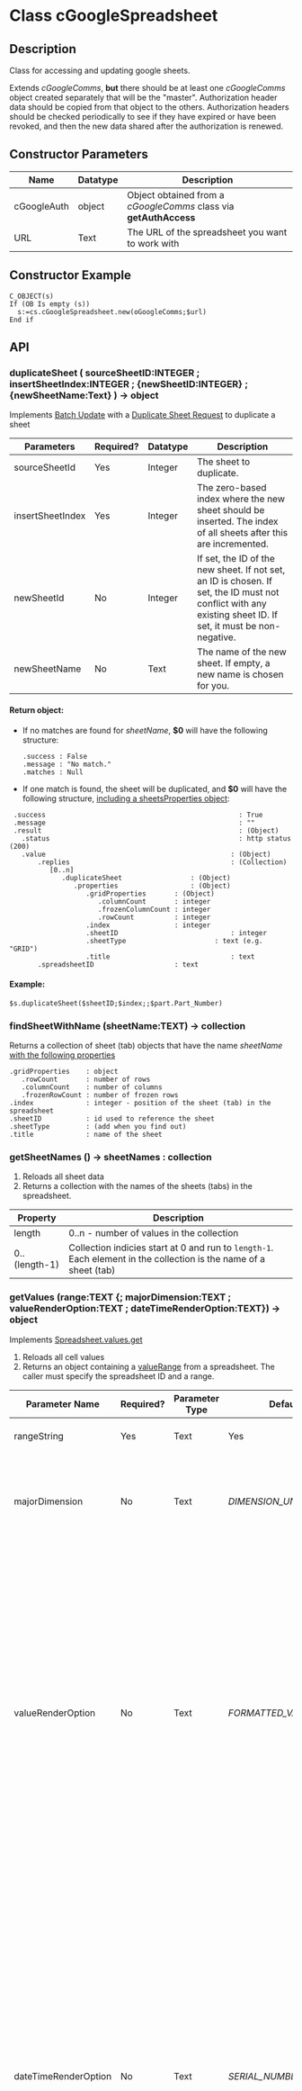 # Class cGoogleSpreadsheet



## Description
Class for accessing and updating google sheets.

Extends *cGoogleComms*, **but** there should be at least one *cGoogleComms* object created separately that will be the "master".  Authorization header data should be copied from that object to the others.  Authorization headers should be checked periodically to see if they have expired or have been revoked, and then the new data shared after the authorization is renewed.



## Constructor Parameters

|Name|Datatype|Description|
|--|--|--|
|cGoogleAuth|object|Object obtained from a *cGoogleComms* class via **getAuthAccess** |
|URL|Text|The URL of the spreadsheet you want to work with|



## Constructor Example

```4d
C_OBJECT(s)
If (OB Is empty (s))
  s:=cs.cGoogleSpreadsheet.new(oGoogleComms;$url)
End if
```



## API

### duplicateSheet ( sourceSheetID:INTEGER ; insertSheetIndex:INTEGER ; {newSheetID:INTEGER} ; {newSheetName:Text} ) -> object

Implements [Batch Update](https://developers.google.com/sheets/api/guides/batchupdate) with a [Duplicate Sheet Request](https://developers.google.com/sheets/api/reference/rest/v4/spreadsheets/request#duplicatesheetrequest) to duplicate a sheet

|Parameters|Required?|Datatype|Description|
|--|--|--|--|
|sourceSheetId|Yes|Integer|The sheet to duplicate.|
|insertSheetIndex|Yes|Integer|The zero-based index where the new sheet should be inserted. The index of all sheets after this are incremented.|
|newSheetId|No|Integer|If set, the ID of the new sheet. If not set, an ID is chosen. If set, the ID must not conflict with any existing sheet ID. If set, it must be non-negative.|
|newSheetName|No|Text|The name of the new sheet. If empty, a new name is chosen for you.|



#### Return object:

* If no matches are found for *sheetName*, **$0** will have the following structure:

  ```
  .success : False
  .message : "No match."
  .matches : Null
  ```

* If one match is found, the sheet will be duplicated, and **$0** will have the following structure, [including a sheetsProperties object](https://developers.google.com/sheets/api/reference/rest/v4/spreadsheets/sheets#SheetProperties):
 ```
  .success 										          : True
  .message 										          : ""
  .result 										          : (Object)
  	.status										          : http status (200)
  	.value									          	: (Object)
  		.replies							          	: (Collection)
  		   [0..n]
  		      .duplicateSheet	    	      : (Object)
  		         .properties	    	      : (Object)
  		            .gridProperties       : (Object)
  		               .columnCount       : integer
  		               .frozenColumnCount : integer
  		               .rowCount          : integer
  		            .index                : integer
  		            .sheetID							: integer
  		            .sheetType						: text (e.g. "GRID")
  		            .title								: text
  		.spreadsheetID                    : text
 ```


#### Example:

```4d
$s.duplicateSheet($sheetID;$index;;$part.Part_Number)
```



### findSheetWithName (sheetName:TEXT) -> collection

Returns a collection of sheet (tab) objects that have the name *sheetName*
[with the following properties](https://developers.google.com/sheets/api/samples/sheet#determine_sheet_id_and_other_properties)

```
.gridProperties    : object
   .rowCount       : number of rows
   .columnCount    : number of columns
   .frozenRowCount : number of frozen rows
.index             : integer - position of the sheet (tab) in the spreadsheet
.sheetID           : id used to reference the sheet
.sheetType         : (add when you find out)
.title             : name of the sheet
```



### getSheetNames () -> sheetNames : collection

1. Reloads all sheet data
2. Returns a collection with the names of the sheets (tabs) in the spreadsheet.

|Property|Description|
|--|--|
|length|0..n - number of values in the collection|
|0..(length-1)|Collection indicies start at 0 and run to `length-1`.  Each element in the collection is the name of a sheet (tab)|



### <a name="getValues"></a>getValues (range:TEXT {; majorDimension:TEXT ; valueRenderOption:TEXT ; dateTimeRenderOption:TEXT}) -> object

Implements [Spreadsheet.values.get](https://developers.google.com/sheets/api/reference/rest/v4/spreadsheets.values/get)

1. Reloads all cell values
2. Returns an object containing a [valueRange](https://developers.google.com/sheets/api/reference/rest/v4/spreadsheets.values#ValueRange) from a spreadsheet. The caller must specify the spreadsheet ID and a range.

|Parameter Name|Required?|Parameter Type|Default|Description|
|--|--|--|--|--|
|rangeString|Yes|Text|Yes|A range, in A1 format.  Only a single range may be entered.|
|majorDimension|No|Text|*DIMENSION_UNSPECIFIED*|*DIMENSION_UNSPECIFIED* - The default value, do not use.<br>*ROWS* - Operates on the rows of a sheet.<br>*COLUMNS* - Operates on the columns of a sheet *(as if it is transposed)*.|
|valueRenderOption|No|Text|*FORMATTED_VALUE*|*FORMATTED_VALUE* - Values will be calculated & formatted in the reply according to the cell's formatting. Formatting is based on the spreadsheet's locale, not the requesting user's locale. For example, if A1 is 1.23 and A2 is =A1 and formatted as currency, then A2 would return "$1.23".<br>*UNFORMATTED_VALUE* - Values will be calculated, but not formatted in the reply. For example, if A1 is 1.23 and A2 is =A1 and formatted as currency, then A2 would return the number 1.23.<br>*FORMULA* - Values will not be calculated. The reply will include the formulas. For example, if A1 is 1.23 and A2 is =A1 and formatted as currency, then A2 would return "=A1".|
|dateTimeRenderOption|No|Text|*SERIAL_NUMBER*| Ignored if *valueRenderOption* is *FORMATTED_VALUE*.<br>*SERIAL_NUMBER* - Instructs date, time, datetime, and duration fields to be output as doubles in "serial number" format, as popularized by Lotus 1-2-3. The whole number portion of the value (left of the decimal) counts the days since December 30th 1899. The fractional portion (right of the decimal) counts the time as a fraction of the day. For example, January 1st 1900 at noon would be 2.5, 2 because it's 2 days after December 30st 1899, and .5 because noon is half a day. February 1st 1900 at 3pm would be 33.625. This correctly treats the year 1900 as not a leap year.<br>*FORMATTED_STRING* - Instructs date, time, datetime, and duration fields to be output as strings in their given number format (which is dependent on the spreadsheet locale).|

#### Return object:
The object contains a [valueRange](https://developers.google.com/sheets/api/reference/rest/v4/spreadsheets.values#ValueRange)

|Field|Contents|Description|
|--|--|--|
|"range"|String|The range the values cover, in A1 notation. For output, this range indicates the entire requested range, even though the values will exclude trailing rows and columns. When appending values, this field represents the range to search for a table, after which values will be appended.|
|"majorDimension"|**ROWS**<br>**COLUMNS**|The major dimension of the values.  For output, if the spreadsheet data is: A1=1,B1=2,A2=3,B2=4, then requesting range=A1:B2,majorDimension=ROWS will return [[1,2],[3,4]], whereas requesting range=A1:B2,majorDimension=COLUMNS will return [[1,3],[2,4]].|
|"values"|array ([ListValue](https://developers.google.com/protocol-buffers/docs/reference/google.protobuf#google.protobuf.ListValue) format)|The data that was read or to be written. This is an array of arrays, the outer array representing all the data and each inner array representing a major dimension. Each item in the inner array corresponds with one cell. For output, empty trailing rows and columns will not be included.|


#### Examples:
```4d
$oValues:=$ss.getValues("Sheet1!A1:B4")
```
```4d
$oValues:=$ss.getValues("Sheet1!A1:B2";"ROWS";"UNFORMATTED_VALUE";"FORMATTED_STRING")
```



### load ( { range:TEXT ; includeGridData:Boolean } ) -> Object

Implements [Spreadsheets.get](https://developers.google.com/sheets/api/reference/rest/v4/spreadsheets/get#body.QUERY_PARAMETERS.ranges)

Returns the spreadsheet at the given ID. The caller must specify the spreadsheet ID.
By default, data within grids will not be returned. You can include grid data one of two ways:
  1. Specify a field mask listing your desired fields using the fields URL parameter in HTTP
  2. Set the includeGridData URL parameter to true. If a field mask is set, the includeGridData parameter is ignored
For large spreadsheets, it is recommended to retrieve only the specific fields of the spreadsheet that you want.
To retrieve only subsets of the spreadsheet, use the ranges URL parameter. Multiple ranges can be specified. Limiting the range will return only the portions of the spreadsheet that intersect the requested ranges. Ranges are specified using A1 notation.

#### Parameters

|Parameter Name|Required?|Parameter Type|Default|Description|
|--|--|--|--|--|
|range|No|Text|Null|A range, in A1 format.  Multiple ranges can be separated with commas|
|includeGridData|No|Boolean|False|Specify whether to include grid data|

#### Return Object
An object with the following fields:

|Fieldname|Description|
|--|--|
|status|http status.  *200* means success|
|value|If successful, the response body contains an instance of [Spreadsheet](https://developers.google.com/sheets/api/reference/rest/v4/spreadsheets#Spreadsheet).<br> If unsuccessful/error it will contain an error object.|

**value subfields (assuming success)**

|*value.*Fieldname|Type|Description|
|--|--|--|
|value.*spreadsheetId*|string|The ID of the spreadsheet.|
|value.*properties*|object|[Overall properties of a spreadsheet.](https://developers.google.com/sheets/api/reference/rest/v4/spreadsheets#SpreadsheetProperties)|
|value.*sheets*|object|[The sheets that are part of a spreadsheet.](https://developers.google.com/sheets/api/reference/rest/v4/spreadsheets/sheets#Sheet)|
|value.*namedRanges*|object|[The named ranges defined in a spreadsheet.](https://developers.google.com/sheets/api/reference/rest/v4/spreadsheets#NamedRange)|
|value.*spreadsheetUrl*|string|The url of the spreadsheet.|
|value.*developerMetadata*|object|[The developer metadata associated with a spreadsheet.](https://developers.google.com/sheets/api/reference/rest/v4/spreadsheets.developerMetadata#DeveloperMetadata)|

#### Examples
```4d
$oSheetData:=$ss.load("Sheet1") `This is a valid range for loading, but not for updating.
If ($oResult#Null)
     //success
Else
   $errorMessage:=$ss.parseError()
   ALERT($errorMessage)
End If
```
```4d
$oResult:=$ss.load("Sheet1!A1:B2, Sheet2!B:B")
If ($oResult#Null)
     //success
Else
   $errorMessage:=$ss.parseError()
   ALERT($errorMessage)
End If

```
```4d
$oResult:=$ss.load(;True)`This is a valid range for loading, but not for updating.
If ($oResult#Null)
     //success
Else
   $errorMessage:=$ss.parseError()
   ALERT($errorMessage)
End If

```


### parseError()

Parses an (undocumented) Error Object as a multiple-line text variable

Currently, those lines are:
**Code:**
**Status:**
**Message:**

#### Example:
```4d
$oResult:=$ss.load("Sheet1")
If ($oResult#Null)
     //success
Else
   $errorMessage:=$ss.parseError()
   ALERT($errorMessage)
End If
```



### setValues (range:TEXT ;  values:Object {;valueInputOption:TEXT ; includeValuesInResponse: Boolean ; responseValueRenderOption:TEXT; responseDateTimeRenderOption:TEXT}) -> Object
Implements [Spreadsheet.values.update](https://developers.google.com/sheets/api/reference/rest/v4/spreadsheets.values/update)

1. Updates the range with the *valuesObject* provided.  ***NOTE:  Existing values are not overwritten unless you specify a new value for a cell.***
2. If successful, the response body contains an instance of [UpdateValuesResponse](https://developers.google.com/sheets/api/reference/rest/v4/UpdateValuesResponse).

|Parameter Name|Required?|Parameter Type|Default|Description|
|--|--|--|--|--|
|range|Yes|Text|Required|A range, in A1 format.  Only a single range may be entered.|
|valuesObject|Yes|Object|Required|*All fields in the value object are optional*<br>{<br>  "range": string,<br>  "majorDimension":  [Dimension](https://developers.google.com/sheets/api/reference/rest/v4/Dimension),<br>  "values": [array]<br>}|
|valueInputOption|Yes|Text|Required|How the input data should be interpreted. <br>*RAW* - The values the user has entered will not be parsed and will be stored as-is.<br>*USER_ENTERED* - The values will be parsed as if the user typed them into the UI. Numbers will stay as numbers, but strings may be converted to numbers, dates, etc. following the same rules that are applied when entering text into a cell via the Google Sheets UI.|
|includeValuesInResponse|No|Boolean|False|Determines if the update response should include the values of the cells that were updated. By default, responses do not include the updated values. If the range to write was larger than the range actually written, the response includes all values in the requested range (excluding trailing empty rows and columns).|
|responseValueRenderOption|No|Text|*FORMATTED_VALUE*|Determines how values in the response should be rendered.<br>*FORMATTED_VALUE* - Values will be calculated & formatted in the reply according to the cell's formatting. Formatting is based on the spreadsheet's locale, not the requesting user's locale. For example, if `A1` is `1.23` and `A2` is `=A1` and formatted as currency, then `A2` would return `"$1.23"`.<br>*UNFORMATTED_VALUE* - Values will be calculated, but not formatted in the reply. For example, if `A1` is `1.23` and `A2` is `=A1` and formatted as currency, then `A2` would return the number `1.23`.<br>*FORMULA* - Values will not be calculated. The reply will include the formulas. For example, if `A1` is `1.23` and `A2` is `=A1` and formatted as currency, then A2 would return `"=A1"`.|
|responseDateTimeRenderOption|No|Text|*SERIAL_NUMBER*| Determines how dates, times, and durations in the response should be rendered.  Ignored if *valueRenderOption* is *FORMATTED_VALUE*.<br>*SERIAL_NUMBER* - Instructs date, time, datetime, and duration fields to be output as doubles in "serial number" format, as popularized by Lotus 1-2-3. The whole number portion of the value (left of the decimal) counts the days since December 30th 1899. The fractional portion (right of the decimal) counts the time as a fraction of the day. For example, January 1st 1900 at noon would be 2.5, 2 because it's 2 days after December 30st 1899, and .5 because noon is half a day. February 1st 1900 at 3pm would be 33.625. This correctly treats the year 1900 as not a leap year.<br>*FORMATTED_STRING* - Instructs date, time, datetime, and duration fields to be output as strings in their given number format (which is dependent on the spreadsheet locale).|

The *majorDimension* is specified in the body

#### Return Object
An object with the following fields:

|Fieldname|Description|
|--|--|
|status|http status.  *200* means success|
|value|If successful, it will contain an instance of [UpdateValuesResponse](https://developers.google.com/sheets/api/reference/rest/v4/UpdateValuesResponse) (see below).<br> If unsuccessful/error it will contain an error object.|

**value subfields (assuming success)**

|*value.*Fieldname|Type|Description|
|--|--|--|
|value.*spreadsheetId*|String|The spreadsheet the updates were applied to.|
|value.*updatedRange*|String|The range (in A1 notation) that updates were applied to.|
|value.*updatedRows*|Integer|The number of rows where at least one cell in the row was updated.|
|value.*updatedColumns*|Integer|The number of columns where at least one cell in the column was updated.|
|value.*updatedCells*|Integer|The number of cells updated.|
|value.*updatedData*|object ([ValueRange](https://developers.google.com/sheets/api/reference/rest/v4/spreadsheets.values#ValueRange))|The values of the cells after updates were applied. This is only included if the request's includeValuesInResponse field was true.|

#### Examples
```4d
$oResult:=$ss.setValues("Sheet1!A1:B4";$oValues)
If ($oResult#Null)
     //success
Else
   $errorMessage:=$ss.parseError()
   ALERT($errorMessage)
End If
```
```4d
$oResult:=$ss.setValues("Sheet1!A1:B2";$oValues;"USER_ENTERED";True;"UNFORMATTED_VALUE";"FORMATTED_STRING")
If ($oResult#Null)
     //success
Else
   $errorMessage:=$ss.parseError()
   ALERT($errorMessage)
End If
```

```4d
$oResult:=$ss.setValues($ss.sheetData.range;$oValues;"USER_ENTERED";True;"UNFORMATTED_VALUE";"FORMATTED_STRING")  // can get the range from the sheetData.range property.
If ($oResult#Null)
     //success
Else
   $errorMessage:=$ss.parseError()
   ALERT($errorMessage)
End If
```



## Internal Structure

#### None of the information in this section is necessary to use the class.  This is for developers who may want to modify the class and submit a PR to the repo.
**Assume that all properties (and at least some functions) will eventually be made private (not available to be used outside of the class).  Any function that begins with underscore**  ***and all properties***  **should be considered private.**

### Internal Properties

|Field|Description|
|--|--|
|spreadsheetID|The part of the URL after /spreadsheets/d/|
|endpoint|the base url for the API to use|
|status|http status of the request|
|sheetData|the object returned from google|



## Internal API



### _batchUpdate (request:object ; includeSpreadsheetInResponse:boolean ; responseRanges:string ; responseIncludeGridData:boolean) -> object

***NOTE:  At this time, only the request parameter is implemented***

Sends

`POST https://sheets.googleapis.com/v4/spreadsheets/{spreadsheetId}:batchUpdate`

The request body contains data with the following structure:

```
		{
		 "requests": [
		  {
		   object (Request)
		  }
		 ],
		 "includeSpreadsheetInResponse": boolean,
		 "responseRanges": [
		  string
		 ],
		 "responseIncludeGridData": boolean
		}
```

#### References

* https://developers.google.com/sheets/api/guides/batchupdate

* https://developers.google.com/sheets/api/reference/rest/v4/spreadsheets/batchUpdate

* https://developers.google.com/sheets/api/reference/rest/v4/spreadsheets/request

  

### _getSheetIDFromURL ( url:TEXT ) -> Text

Grabs the part of the url where the ID of the current sheet (tab) lives



### \_getSpreadsheetIDFromURL ( url:TEXT ) -> Text
Grabs the part of the url where the current spreadsheet lives.  I'm not sure why we have this any longer, since none of the API requires it.

###\_loadIfNotLoaded () -> Boolean
Loads the spreadsheet data with default options if the spreadsheet has not been loaded yet.



### \_queryRange (range:TEXT) -> Text
Builds a range query string in A1 format for use in calls from the class



## References
https://developers.google.com/sheets/api/reference/rest

```

```